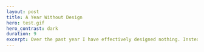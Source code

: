```yaml
---
layout: post
title: A Year Without Design
hero: test.gif
hero_contrast: dark
duration: 9
excerpt: Over the past year I have effectively designed nothing. Instead I spent that time programming.
---
```

